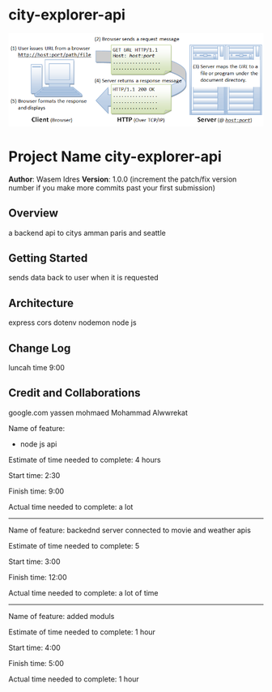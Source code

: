 # city-explorer-api



![](./0.png)


# Project Name city-explorer-api

**Author**: Wasem Idres
**Version**: 1.0.0 (increment the patch/fix version number if you make more commits past your first submission)

## Overview
a backend api to citys amman paris and seattle
## Getting Started
sends data back to user when it is requested
## Architecture
express
cors
dotenv
 nodemon
 node js


## Change Log
luncah time 9:00

## Credit and Collaborations
google.com
yassen 
mohmaed
Mohammad Alwwrekat

Name of feature: 

- node js api

Estimate of time needed to complete: 4 hours

Start time: 2:30

Finish time: 9:00

Actual time needed to complete: a lot 

---

Name of feature: backednd server connected to movie and weather apis

Estimate of time needed to complete: 5

Start time: 3:00

Finish time: 12:00

Actual time needed to complete: a lot of time

---


Name of feature: added moduls

Estimate of time needed to complete: 1 hour 


Start time: 4:00

Finish time: 5:00

Actual time needed to complete: 1 hour